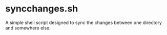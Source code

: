# syncchanges.sh
A simple shell script designed to sync the changes between one directory and somewhere else.
